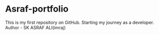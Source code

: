 # Asraf-portfolio
This is my first repository on GitHub. Starting my journey as a developer.
<br>
Author - SK ASRAF ALI(imraj)

